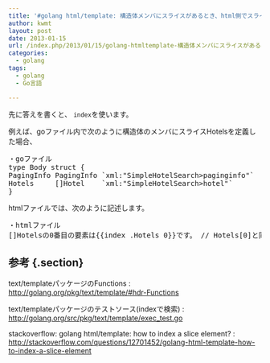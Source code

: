 ```yaml
---
title: '#golang html/template: 構造体メンバにスライスがあるとき、html側でスライスの要素を指定するには？'
author: kwmt
layout: post
date: 2013-01-15
url: /index.php/2013/01/15/golang-htmltemplate-構造体メンバにスライスがあるとき、html側で/
categories:
  - golang
tags:
  - golang
  - Go言語

---
```

先に答えを書くと、 `index`を使います。 

例えば、goファイル内で次のように構造体のメンバにスライスHotelsを定義した場合、 

<pre class="brush: golang; title: ; notranslate" title="">・goファイル
type Body struct {
PagingInfo PagingInfo `xml:"SimpleHotelSearch&gt;paginginfo"`
Hotels     []Hotel    `xml:"SimpleHotelSearch&gt;hotel"`
}
</pre>

htmlファイルでは、次のように記述します。 

<pre class="brush: golang; title: ; notranslate" title="">・htmlファイル
[]Hotelsの0番目の要素は{{index .Hotels 0}}です。 // Hotels[0]と同じ意味です。
</pre>

## 参考 {.section}

text/templateパッケージのFunctions
:   <http://golang.org/pkg/text/template/#hdr-Functions>

text/templateパッケージのテストソース(indexで検索)
:   <http://golang.org/src/pkg/text/template/exec_test.go>

stackoverflow: golang html/template: how to index a slice element?
:   <http://stackoverflow.com/questions/12701452/golang-html-template-how-to-index-a-slice-element>